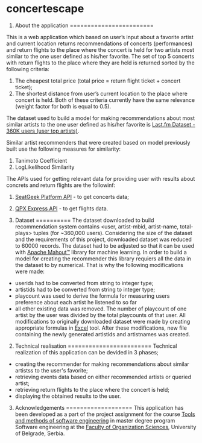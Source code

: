 # concertescape

1. About the application
========================

This is a web application which based on user’s input about a favorite artist and current location returns recommendations of concerts (performances) and return flights to the place where the concert is held  for two artists most similar to the one user defined as his/her favorite. The set of top 5 concerts with return flights to the place where they are held is returned sorted by the following criteria: 
1.	The cheapest total price (total price = return flight ticket + concert ticket);
2.	The shortest distance from user’s current location to the place where concert is held.
Both of these criteria currently have the same relevance (weight factor for both is equal to 0.5).

The dataset used to build a model for making recommendations about most similar artists to the one user  defined as his/her favorite  is [Last.fm Dataset - 360K users (user top artists)](http://www.dtic.upf.edu/~ocelma/MusicRecommendationDataset/index.html).

Similar artist recommenders that were created based on model previously built use the following measures for similarity:
1. Tanimoto Coefficient
2. LogLikelihood Similarity

The APIs used for getting relevant data for providing user with results about concrets and return flights are the followinf:
1. [SeatGeek Platform API](http://platform.seatgeek.com/) - to get concerts data;
2. [QPX Express API](https://developers.google.com/qpx-express/) - to get flights data.

2. Dataset
==========
The dataset downloaded to build recommendation system contains <user, artist-mbid, artist-name, total-plays> tuples (for ~360,000 users). Considering the size of the dataset and the requirements of this project, downloaded dataset was reduced to 60000 records. The dataset had to be adjusted so that it can be used with [Apache Mahout™](http://mahout.apache.org/) library for machine learning. In order to build a model for creating the recommender this library requiers all the data in the dataset to by numerical. That is why the following modifications were made:
* userids had to be converted from string to integer type;
* artistids had to be converted from string to integer type;
* playcount was used to derive the formula for measuring users preference about each artist he listened to so far
* all other existing data was removed.
The number of playcount of one artist by the user was divided by the total playcounts of that user. 
All modifications to originally downloaded dataset were made by creating appropriate formulas in [Excel](https://office.live.com/start/Excel.aspx) tool. After these modifications, new file containing the newly generated artistids and artistnames was created.

2. Technical realisation
========================
Technical realization of this application can be devided in 3 phases;
* creating the recommender for making recommendations about similar artistss to the user's favorite;
* retrieving events data based on either recommended artists or queried artist;
* retrieving return flights to the place where the concert is held;
* displaying the obtained results to the user.

3. Acknowledgements 
===================
This application has been developed as a part of the project assignment for the course [Tools and methods of software engineering](http://ai.fon.bg.ac.rs/master/alati-i-metode-softverskog-inzenjerstva/) in master degree program Software engineering at the [Faculty of Organization Sciences](http://fon.rs), University of Belgrade, Serbia.
